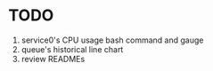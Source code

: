 # TODO

1. service0's CPU usage bash command and gauge
2. queue's historical line chart
3. review READMEs
